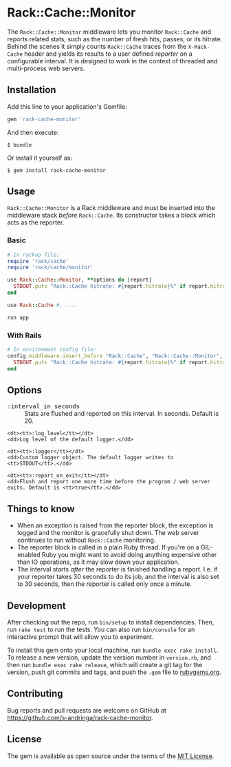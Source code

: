# Rack::Cache::Monitor

The `Rack::Cache::Monitor` middleware lets you monitor `Rack::Cache` and reports related stats, such as the number of fresh hits, passes, or its hitrate. 
Behind the scenes it simply counts `Rack::Cache` traces from the `X-Rack-Cache` header and yields its results to a user defined _reporter_ on a configurable interval.
It is designed to work in the context of threaded and multi-process web servers.

## Installation

Add this line to your application's Gemfile:

```ruby
gem 'rack-cache-monitor'
```

And then execute:

    $ bundle

Or install it yourself as:

    $ gem install rack-cache-monitor

## Usage

`Rack::Cache::Monitor` is a Rack middleware and must be inserted into the middleware stack _before_ `Rack::Cache`. Its constructor takes a block which acts as the reporter.

### Basic

```ruby
# In rackup file:
require 'rack/cache'
require 'rack/cache/monitor'

use Rack::Cache::Monitor, **options do |report|
  STDOUT.puts "Rack::Cache hitrate: #{report.hitrate}%" if report.hitrate
end

use Rack::Cache #, ....

run app
```

### With Rails

```ruby
# In environment config file:
config.middleware.insert_before "Rack::Cache", "Rack::Cache::Monitor", **options do |report|
  STDOUT.puts "Rack::Cache hitrate: #{report.hitrate}%" if report.hitrate
end
```

## Options

<dl>
    <dt><tt>:interval_in_seconds</tt></dt>
    <dd>Stats are flushed and reported on this interval. In seconds. Default is 20.</dd>

    <dt><tt>:log_level</tt></dt>
    <dd>Log level of the default logger.</dd>

    <dt><tt>:logger</tt></dt>
    <dd>Custom logger object. The default logger writes to <tt>STDOUT</tt>.</dd>

    <dt><tt>:report_on_exit</tt></dt>
    <dd>Flush and report one more time before the program / web server exits. Default is <tt>true</tt>.</dd>
</dl>

## Things to know

- When an exception is raised from the reporter block, the exception is logged and the monitor is gracefully shut down. The web server continues to run without `Rack::Cache` monitoring.
- The reporter block is called in a plain Ruby thread. If you're on a GIL-enabled Ruby you might want to avoid doing anything expensive other than IO operations, as it may slow down your application.
- The interval starts _after_ the reporter is finished handling a report. I.e. if your reporter takes 30 seconds to do its job, and the interval is also set to 30 seconds, then the reporter is called only once a minute.

## Development

After checking out the repo, run `bin/setup` to install dependencies. Then, run `rake test` to run the tests. You can also run `bin/console` for an interactive prompt that will allow you to experiment.

To install this gem onto your local machine, run `bundle exec rake install`. To release a new version, update the version number in `version.rb`, and then run `bundle exec rake release`, which will create a git tag for the version, push git commits and tags, and push the `.gem` file to [rubygems.org](https://rubygems.org).

## Contributing

Bug reports and pull requests are welcome on GitHub at https://github.com/s-andringa/rack-cache-monitor.


## License

The gem is available as open source under the terms of the [MIT License](http://opensource.org/licenses/MIT).

